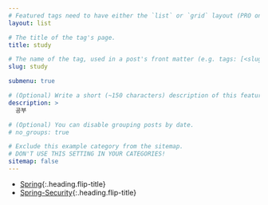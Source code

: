 ```yaml
---
# Featured tags need to have either the `list` or `grid` layout (PRO only).
layout: list

# The title of the tag's page.
title: study

# The name of the tag, used in a post's front matter (e.g. tags: [<slug>]).
slug: study

submenu: true

# (Optional) Write a short (~150 characters) description of this featured tag.
description: >
  공부

# (Optional) You can disable grouping posts by date.
# no_groups: true

# Exclude this example category from the sitemap.
# DON'T USE THIS SETTING IN YOUR CATEGORIES!
sitemap: false
---
```


* [Spring]{:.heading.flip-title}
* [Spring-Security]{:.heading.flip-title}

[Spring]: /spring/
[Spring-Security]: /spring-security/